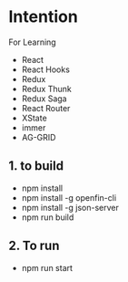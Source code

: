 # Intention

For Learning
- React
- React Hooks
- Redux
- Redux Thunk
- Redux Saga
- React Router
- XState
- immer
- AG-GRID

## 1. to build
- npm install
- npm install -g openfin-cli
- npm install -g json-server
- npm run build

## 2. To run
- npm run start

